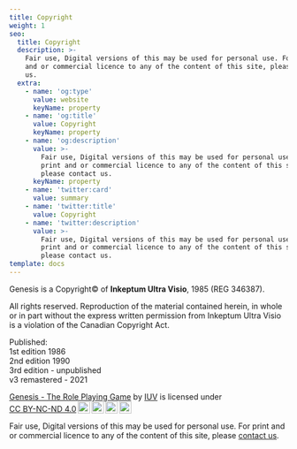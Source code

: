 ```yaml
---
title: Copyright
weight: 1
seo:
  title: Copyright
  description: >-
    Fair use, Digital versions of this may be used for personal use. For print
    and or commercial licence to any of the content of this site, please contact
    us.
  extra:
    - name: 'og:type'
      value: website
      keyName: property
    - name: 'og:title'
      value: Copyright
      keyName: property
    - name: 'og:description'
      value: >-
        Fair use, Digital versions of this may be used for personal use. For
        print and or commercial licence to any of the content of this site,
        please contact us.
      keyName: property
    - name: 'twitter:card'
      value: summary
    - name: 'twitter:title'
      value: Copyright
    - name: 'twitter:description'
      value: >-
        Fair use, Digital versions of this may be used for personal use. For
        print and or commercial licence to any of the content of this site,
        please contact us.
template: docs
---
```


Genesis is a Copyright© of <strong>Inkeptum Ultra Visio</strong>, 1985 (REG 346387).</p>
All rights reserved. Reproduction of the material contained herein, in whole or in part without the express written permission from Inkeptum Ultra Visio is a violation of the Canadian Copyright Act.</p>

Published:<br>
1st edition 1986<br>
2nd edition 1990<br>
3rd edition - unpublished<br>
v3 remastered - 2021


<p xmlns:cc="http://creativecommons.org/ns#" xmlns:dct="http://purl.org/dc/terms/"><a property="dct:title" rel="cc:attributionURL" href="https://genesis.theengine.com">Genesis - The Role Playing Game</a> by <a rel="cc:attributionURL dct:creator" property="cc:attributionName" href="https://twitter.com/kevindclarke">IUV</a> is licensed under <a href="http://creativecommons.org/licenses/by-nc-nd/4.0/?ref=chooser-v1" target="_blank" rel="license noopener noreferrer" style="display:inline-block;">CC BY-NC-ND 4.0<img style="height:22px!important;margin-left:3px;vertical-align:text-bottom;" src="https://mirrors.creativecommons.org/presskit/icons/cc.svg?ref=chooser-v1"><img style="height:22px!important;margin-left:3px;vertical-align:text-bottom;" src="https://mirrors.creativecommons.org/presskit/icons/by.svg?ref=chooser-v1"><img style="height:22px!important;margin-left:3px;vertical-align:text-bottom;" src="https://mirrors.creativecommons.org/presskit/icons/nc.svg?ref=chooser-v1"><img style="height:22px!important;margin-left:3px;vertical-align:text-bottom;" src="https://mirrors.creativecommons.org/presskit/icons/nd.svg?ref=chooser-v1"></a></p>

Fair use, Digital versions of this may be used for personal use. For print and or commercial licence to any of the content of this site, please [contact us](/contact).

</p>

